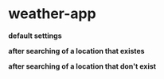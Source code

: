 ﻿# weather-app
**default settings**



**after searching of a location that existes**



**after searching of a location that don't exist**
